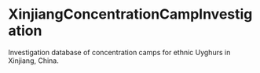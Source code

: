 # XinjiangConcentrationCampInvestigation
Investigation database of concentration camps for ethnic Uyghurs in Xinjiang, China.
